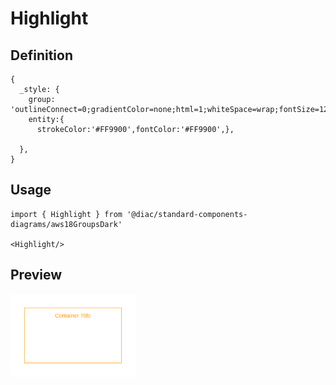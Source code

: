 # Highlight

## Definition

```
{
  _style: {
    group: 'outlineConnect=0;gradientColor=none;html=1;whiteSpace=wrap;fontSize=12;fontStyle=0;strokeColor=#FF9900;fillColor=none;verticalAlign=top;align=center;fontColor=#FF9900;dashed=0;spacingTop=3;',
    entity:{
      strokeColor:'#FF9900',fontColor:'#FF9900',},
    
  },
}
```

## Usage

```
import { Highlight } from '@diac/standard-components-diagrams/aws18GroupsDark'

<Highlight/>
```

## Preview

<img src="./highlight.png" width="200"/>
